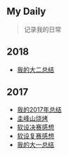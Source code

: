 My Daily
-------- 
> 记录我的日常

2018
----
- [我的大二总结](我的大二总结/我的大二总结.md)

2017
----
- [我的2017年总结](我的2017年总结/我的2017年总结.md)
- [圭峰山烧烤](圭峰山烧烤/圭峰山烧烤.md)
- [软设决赛感想](软设决赛感想/软设决赛感想.md)
- [软设复赛感想](软设复赛感想/软设复赛感想.md)
- [我的大一总结](我的大一总结/我的大一总结.md)